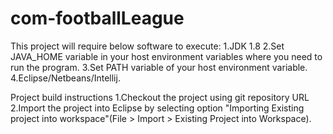 # com-footballLeague
This project will require below software to execute:
 1.JDK 1.8
 2.Set JAVA_HOME variable in your host environment variables where you need to run the program.
 3.Set PATH variable of your host environment variable.
 4.Eclipse/Netbeans/Intellij.
 
 
Project build instructions
 1.Checkout the project using git repository URL 
 2.Import the project into Eclipse by selecting option "Importing Existing project into workspace"(File > Import > Existing Project into Workspace).

